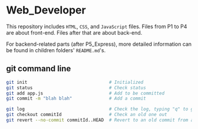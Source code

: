 # Web_Developer
This repository includes `HTML`, `CSS`, and `JavaScript` files. Files from P1 to P4 are about front-end. Files after that are about back-end. 

For backend-related parts (after P5_Express), more detailed information can be found in children folders' `README.md`'s. 

## git command line

```bash
git init                               # Initialized
git status                             # Check status
git add app.js                         # Add to be committed
git commit -m "blah blah"              # Add a commit

git log                                # Check the log, typing "q" to get out
git checkout commitId                  # Check an old one out
git revert --no-commit commitId..HEAD  # Revert to an old commit from a current state
```
